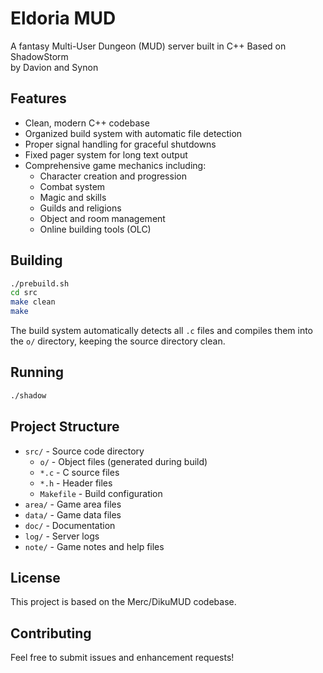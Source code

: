 # Eldoria MUD

A fantasy Multi-User Dungeon (MUD) server built in C++ Based on ShadowStorm  
by Davion and Synon

## Features

- Clean, modern C++ codebase
- Organized build system with automatic file detection
- Proper signal handling for graceful shutdowns
- Fixed pager system for long text output
- Comprehensive game mechanics including:
  - Character creation and progression
  - Combat system
  - Magic and skills
  - Guilds and religions
  - Object and room management
  - Online building tools (OLC)

## Building

```bash
./prebuild.sh
cd src
make clean
make
```

The build system automatically detects all `.c` files and compiles them into the `o/` directory, keeping the source directory clean.

## Running

```bash
./shadow
```

## Project Structure

- `src/` - Source code directory
  - `o/` - Object files (generated during build)
  - `*.c` - C source files
  - `*.h` - Header files
  - `Makefile` - Build configuration
- `area/` - Game area files
- `data/` - Game data files
- `doc/` - Documentation
- `log/` - Server logs
- `note/` - Game notes and help files

## License

This project is based on the Merc/DikuMUD codebase.

## Contributing

Feel free to submit issues and enhancement requests!
